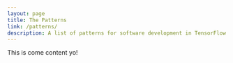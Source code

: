 ```yaml
---
layout: page
title: The Patterns
link: /patterns/
description: A list of patterns for software development in TensorFlow.
---
```


This is come content yo!
